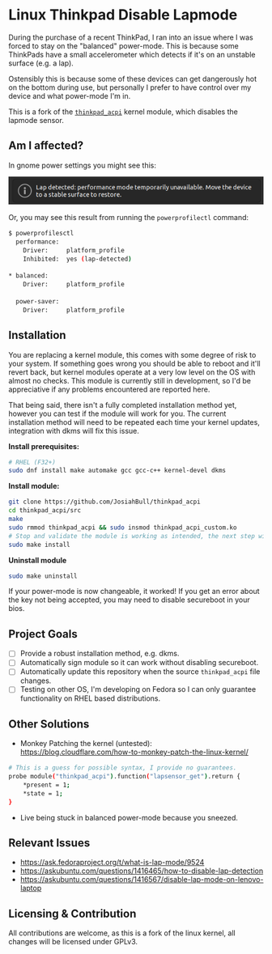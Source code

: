 # Linux Thinkpad Disable Lapmode

During the purchase of a recent ThinkPad, I ran into an issue where I was forced to stay on the "balanced" power-mode. This is because some ThinkPads have a small accelerometer which detects if it's on an unstable surface (e.g. a lap).

Ostensibly this is because some of these devices can get dangerously hot on the bottom during use, but personally I prefer to have control over my device and what power-mode I'm in.

This is a fork of the [`thinkpad_acpi`](https://github.com/torvalds/linux/blob/master/drivers/platform/x86/thinkpad_acpi.c) kernel module, which disables the lapmode sensor.

## Am I affected?
In gnome power settings you might see this:

<img src="./example-img.png" alt="screenshot of an output demonstrating lapmode enabled"/>

Or, you may see this result from running the `powerprofilectl` command:
```bash
$ powerprofilesctl
  performance:
    Driver:     platform_profile
    Inhibited:  yes (lap-detected)

* balanced:
    Driver:     platform_profile

  power-saver:
    Driver:     platform_profile

```

## Installation

You are replacing a kernel module, this comes with some degree of risk to your system. If something goes wrong you should be able to reboot and it'll revert back, but kernel modules operate at a very low level on the OS with almost no checks. This module is currently still in development, so I'd be appreciative if any problems encountered are reported here.

That being said, there isn't a fully completed installation method yet, however you can test if the module will work for you. The current installation method will need to be repeated each time your kernel updates, integration with dkms will fix this issue.

**Install prerequisites:**
```bash
# RHEL (F32+)
sudo dnf install make automake gcc gcc-c++ kernel-devel dkms
```

**Install module:**
```bash
git clone https://github.com/JosiahBull/thinkpad_acpi
cd thinkpad_acpi/src
make
sudo rmmod thinkpad_acpi && sudo insmod thinkpad_acpi_custom.ko
# Stop and validate the module is working as intended, the next step will load it at BOOT, which could brick your system (note that if this does occur, you can blacklist `thinkpad_acpi_custom` in your kernel boot options to restore functionality to the system).
sudo make install
```

**Uninstall module**
```bash
sudo make uninstall
```

If your power-mode is now changeable, it worked! If you get an error about the key not being accepted, you may need to disable secureboot in your bios.

## Project Goals
- [ ] Provide a robust installation method, e.g. dkms.
- [ ] Automatically sign module so it can work without disabling secureboot.
- [ ] Automatically update this repository when the source `thinkpad_acpi` file changes.
- [ ] Testing on other OS, I'm developing on Fedora so I can only guarantee functionality on RHEL based distributions.

## Other Solutions

- Monkey Patching the kernel (untested): https://blog.cloudflare.com/how-to-monkey-patch-the-linux-kernel/
```bash
# This is a guess for possible syntax, I provide no guarantees.
probe module("thinkpad_acpi").function("lapsensor_get").return {
    *present = 1;
    *state = 1;
}
```
- Live being stuck in balanced power-mode because you sneezed.

## Relevant Issues

- https://ask.fedoraproject.org/t/what-is-lap-mode/9524
- https://askubuntu.com/questions/1416465/how-to-disable-lap-detection
- https://askubuntu.com/questions/1416567/disable-lap-mode-on-lenovo-laptop

## Licensing & Contribution

All contributions are welcome, as this is a fork of the linux kernel, all changes will be licensed under GPLv3.